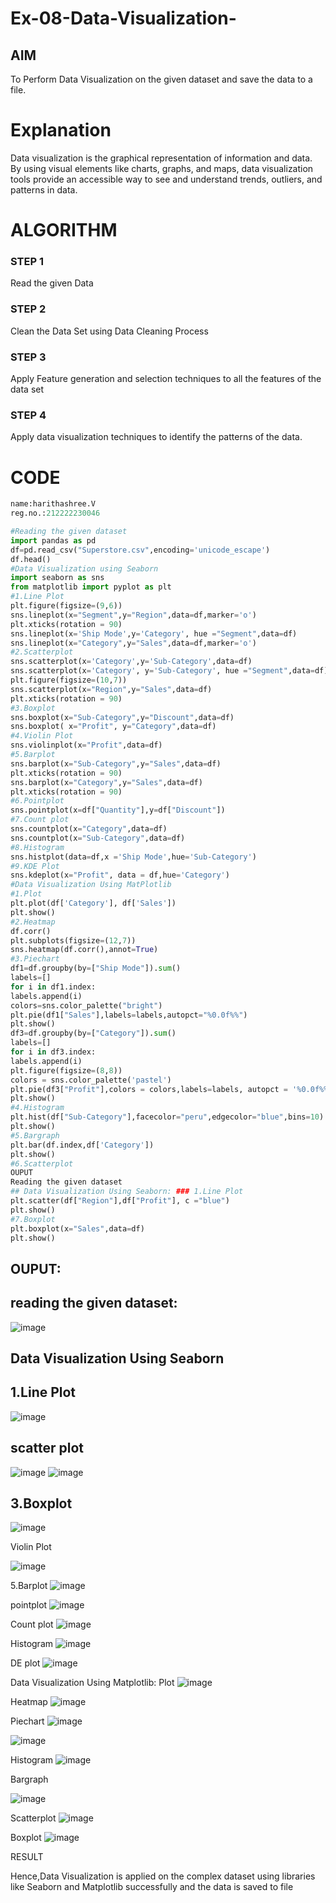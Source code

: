 # Ex-08-Data-Visualization-

## AIM
To Perform Data Visualization on the given dataset and save the data to a file. 

# Explanation
Data visualization is the graphical representation of information and data. By using visual elements like charts, graphs, and maps, data visualization tools provide an accessible way to see and understand trends, outliers, and patterns in data.

# ALGORITHM
### STEP 1
Read the given Data
### STEP 2
Clean the Data Set using Data Cleaning Process
### STEP 3
Apply Feature generation and selection techniques to all the features of the data set
### STEP 4
Apply data visualization techniques to identify the patterns of the data.


# CODE
```python
name:harithashree.V
reg.no.:212222230046

#Reading the given dataset
import pandas as pd
df=pd.read_csv("Superstore.csv",encoding='unicode_escape')
df.head()
#Data Visualization using Seaborn
import seaborn as sns
from matplotlib import pyplot as plt
#1.Line Plot
plt.figure(figsize=(9,6))
sns.lineplot(x="Segment",y="Region",data=df,marker='o')
plt.xticks(rotation = 90)
sns.lineplot(x='Ship Mode',y='Category', hue ="Segment",data=df)
sns.lineplot(x="Category",y="Sales",data=df,marker='o')
#2.Scatterplot
sns.scatterplot(x='Category',y='Sub-Category',data=df)
sns.scatterplot(x='Category', y='Sub-Category', hue ="Segment",data=df)
plt.figure(figsize=(10,7))
sns.scatterplot(x="Region",y="Sales",data=df)
plt.xticks(rotation = 90)
#3.Boxplot
sns.boxplot(x="Sub-Category",y="Discount",data=df)
sns.boxplot( x="Profit", y="Category",data=df)
#4.Violin Plot
sns.violinplot(x="Profit",data=df)
#5.Barplot
sns.barplot(x="Sub-Category",y="Sales",data=df)
plt.xticks(rotation = 90)
sns.barplot(x="Category",y="Sales",data=df)
plt.xticks(rotation = 90)
#6.Pointplot
sns.pointplot(x=df["Quantity"],y=df["Discount"])
#7.Count plot
sns.countplot(x="Category",data=df)
sns.countplot(x="Sub-Category",data=df)
#8.Histogram
sns.histplot(data=df,x ='Ship Mode',hue='Sub-Category')
#9.KDE Plot
sns.kdeplot(x="Profit", data = df,hue='Category')
#Data Visualization Using MatPlotlib
#1.Plot
plt.plot(df['Category'], df['Sales'])
plt.show()
#2.Heatmap
df.corr()
plt.subplots(figsize=(12,7))
sns.heatmap(df.corr(),annot=True)
#3.Piechart
df1=df.groupby(by=["Ship Mode"]).sum()
labels=[]
for i in df1.index:
labels.append(i)
colors=sns.color_palette("bright")
plt.pie(df1["Sales"],labels=labels,autopct="%0.0f%%")
plt.show()
df3=df.groupby(by=["Category"]).sum()
labels=[]
for i in df3.index:
labels.append(i)
plt.figure(figsize=(8,8))
colors = sns.color_palette('pastel')
plt.pie(df3["Profit"],colors = colors,labels=labels, autopct = '%0.0f%%')
plt.show()
#4.Histogram
plt.hist(df["Sub-Category"],facecolor="peru",edgecolor="blue",bins=10)
plt.show()
#5.Bargraph
plt.bar(df.index,df['Category'])
plt.show()
#6.Scatterplot
OUPUT
Reading the given dataset
## Data Visualization Using Seaborn: ### 1.Line Plot
plt.scatter(df["Region"],df["Profit"], c ="blue")
plt.show()
#7.Boxplot
plt.boxplot(x="Sales",data=df)
plt.show()
```
## OUPUT:

## reading the given dataset:
![image](https://github.com/haritha-venkat/Ex-08-Data-Visualization-/assets/121285701/884a7f52-d871-4b6a-95e4-8c7e25da2316)
## Data Visualization Using Seaborn
## 1.Line Plot
![image](https://github.com/haritha-venkat/Ex-08-Data-Visualization-/assets/121285701/37294936-c7eb-431f-98d2-6ee4ad952e01)
## scatter plot
![image](https://github.com/haritha-venkat/Ex-08-Data-Visualization-/assets/121285701/5314cfe0-0bf6-4552-a444-07f1bb752ef8)
![image](https://github.com/haritha-venkat/Ex-08-Data-Visualization-/assets/121285701/5ebb60eb-6517-4af6-a34b-ea7321ae3464)

## 3.Boxplot
![image](https://github.com/haritha-venkat/Ex-08-Data-Visualization-/assets/121285701/cb520522-6b03-4abd-a98a-52f4f5c5de8a)

Violin Plot

![image](https://github.com/haritha-venkat/Ex-08-Data-Visualization-/assets/121285701/1de30b8b-5e2d-4953-a464-bab138d6c947)

5.Barplot
![image](https://github.com/haritha-venkat/Ex-08-Data-Visualization-/assets/121285701/d25b45fa-9138-47b0-af5b-f50c0d98d69d)


pointplot
![image](https://github.com/haritha-venkat/Ex-08-Data-Visualization-/assets/121285701/fe41c32b-ea43-449e-8116-eade20a09cda)


Count plot
![image](https://github.com/haritha-venkat/Ex-08-Data-Visualization-/assets/121285701/ffa62019-c4c4-4929-a37f-6539bc52497e)


Histogram
![image](https://github.com/haritha-venkat/Ex-08-Data-Visualization-/assets/121285701/a8f5e716-1167-4e17-a555-49a3d7837997)

DE plot
![image](https://github.com/haritha-venkat/Ex-08-Data-Visualization-/assets/121285701/ff5460da-6413-4268-b1f1-02ab208af0ab)


Data Visualization Using Matplotlib:
Plot
![image](https://github.com/haritha-venkat/Ex-08-Data-Visualization-/assets/121285701/d9be71f6-5166-48b1-9353-1cb7ec7b197a)


Heatmap
![image](https://github.com/haritha-venkat/Ex-08-Data-Visualization-/assets/121285701/6aa81c68-892b-4595-a03a-7419e97e92f3)


Piechart
![image](https://github.com/haritha-venkat/Ex-08-Data-Visualization-/assets/121285701/5132206e-b265-425e-a0d9-fa434c97929e)


![image](https://github.com/haritha-venkat/Ex-08-Data-Visualization-/assets/121285701/fee657d5-877a-4278-a9c2-239961bf0c71)


Histogram
![image](https://github.com/haritha-venkat/Ex-08-Data-Visualization-/assets/121285701/e40a636a-9193-4128-8a41-e92a31d24720)


Bargraph

![image](https://github.com/haritha-venkat/Ex-08-Data-Visualization-/assets/121285701/57551e7a-bf45-42e9-a198-68c2e4a0b303)

Scatterplot
![image](https://github.com/haritha-venkat/Ex-08-Data-Visualization-/assets/121285701/3017c212-8ac4-4269-82f8-a631862178a0)


Boxplot
![image](https://github.com/haritha-venkat/Ex-08-Data-Visualization-/assets/121285701/eece1431-7778-40ce-a816-6d6bccf1c5b1)


RESULT

Hence,Data Visualization is applied on the complex dataset using libraries like Seaborn and Matplotlib successfully and the data is saved to file
